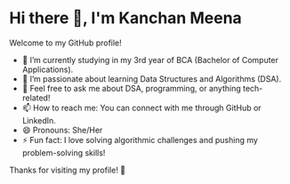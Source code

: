 # Hi there 👋, I'm Kanchan Meena

Welcome to my GitHub profile! 

- 🔭 I’m currently studying in my 3rd year of BCA (Bachelor of Computer Applications).
- 🌱 I’m passionate about learning Data Structures and Algorithms (DSA).
- 💬 Feel free to ask me about DSA, programming, or anything tech-related!
- 📫 How to reach me: You can connect with me through GitHub or LinkedIn.
- 😄 Pronouns: She/Her
- ⚡ Fun fact: I love solving algorithmic challenges and pushing my problem-solving skills!

Thanks for visiting my profile! 🚀
